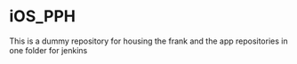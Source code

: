iOS_PPH
=======

This is a dummy repository for housing the frank and the app repositories in one folder for jenkins